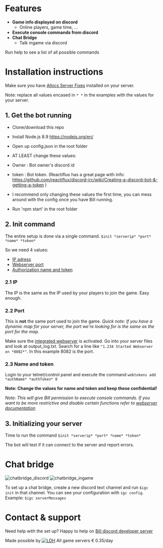 # Features

- **Game info displayed on discord**
  - Online players, game time, ...
- **Execute console commands from discord**
- **Chat Bridge**
  - Talk ingame via discord

Run help to see a list of all possible commands

# Installation instructions

Make sure you have [Allocs Server Fixes](https://7dtd.illy.bz/wiki) installed on your server.

Note: replace all values encased in `* *` in the examples with the values for your server.

## 1\. Get the bot running

- Clone/download this repo
- Install Node.js 8.9 https://nodejs.org/en/
- Open up config.json in the root folder
- AT LEAST change these values:
 - Owner : Bot owner's discord id
 - token : Bot token. (Reactiflux has a great page with info: https://github.com/reactiflux/discord-irc/wiki/Creating-a-discord-bot-&-getting-a-token )
- I recommend only changing these values the first time, you can mess around with the config once you have Bill running.

- Run 'npm start' in the root folder

## 2\. Init command

The entire setup is done via a single command. `$init *serverip* *port* *name* *token*`

So we need 4 values:

- [IP adress](#21-ip)
- [Webserver port](#22-port)
- [Authorization name and token](#23-name-and-token)

### 2.1 IP

The IP is the same as the IP used by your players to join the game. Easy enough.

### 2.2 Port

This is **not** the same port used to join the game. _Quick note: If you have a dynamic map for your server, the port we're looking for is the same as the port for the map._

Make sure the [integrated webserver](https://7dtd.illy.bz/wiki/Integrated%20Webserver) is activated. Go into your server files and look at output_log.txt. Search for a line like `"1.234 Started Webserver on *8082*"`. In this example 8082 is the port.

### 2.3 Name and token

Login to your telnet/control panel and execute the command `webtokens add *authName* *authToken* 0`

**Note: Change the values for name and token and keep these confidential!**

_Note: This will give Bill permission to execute console commands. If you want to be more restrictive and disable certain functions refer to [webserver documentation](https://7dtd.illy.bz/wiki/Integrated%20Webserver#Permissions)_


## 3\. Initializing your server

Time to run the command `$init *serverip* *port* *name* *token*`

The bot will test if it can connect to the server and report errors.

# Chat bridge

![chatbridge_discord](https://i.imgur.com/ddgHeAy.png)
![chatbridge_ingame](https://i.imgur.com/5dYtcnW.png)

To set up a chat bridge, create a new discord text channel and run `$igc init` in that channel. You can see your configuration with `igc config`. Example: `$igc serverMessages`

# Contact & support

Need help with the set up? Happy to help on [Bill discord developer server](https://discordapp.com/invite/kuDJG6e)


Made possible by
[![LDH](https://i.imgur.com/rfmQjA2.png)](https://letsdohosting.com/?p=Register&ref=Cata)
All game servers € 0.35/day
